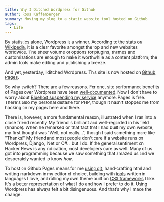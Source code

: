 ```yaml
---
title: Why I Ditched Wordpress for Github
author: Ross Kaffenberger
summary: Moving my blog to a static website tool hosted on Github
tags:
  - Life
---
```


By statistics alone, Wordpress is a winner. According to the [stats on Wikipedia][1], it is a clear favorite amongst the top and new websites worldwide. The sheer volume of options for plugins, themes and customizations are enough to make it worthwhile as a content platform; the admin tools make editing and publishing a breeze.

And yet, yesterday, I ditched Wordpress. This site is now hosted on [Github Pages][2].

So why switch? There are a few reasons. For one, site performance benefits of Pages over Wordpress have been [well-documented][3]. Now I don't have to worry about [Bluehost suspending my service][4] anymore. Pages is free. There's also my personal distaste for PHP, though it hasn't stopped me from hacking on my pages here and there.

There is, however, a more fundamental reason, illustrated when I ran into a close friend recently. My friend is brilliant and well-regarded in his field (finance). When he remarked on that fact that I had built my own website, my first thought was "Well, not really...", though I said something more like "Thanks!" My friend and most people don't care if a website runs on Wordpress, Django, .Net or C#... but I do. If the general sentiment on Hacker News is any indication, most developers care as well. Many of us got into programming because we saw something that amazed us and we desperately wanted to know *how*.

To host on Github Pages means for me [using git][5], hand-crafting html and writing markdown in my editor of choice, building with [tools][6] written in languages I love, and rolling my own theme built on [CSS frameworks][7] I like. It's a better representation of what I do and how I prefer to do it. Using Wordpress has always felt a bit disingenuous. And that's why I made the change.

[1]:	http://en.wikipedia.org/wiki/WordPress
[2]:	http://pages.github.com/
[3]:	http://mbmccormick.com/2011/10/ditching-wordpress-for-jekyll-and-github/
[4]:	http://go.janleow.com/2011/06/my-wordpress-website-in-bluehost-is.html
[5]:	https://help.github.com/articles/creating-project-pages-manually
[6]:	http://jekyllrb.com/
[7]:	http://foundation.zurb.com/